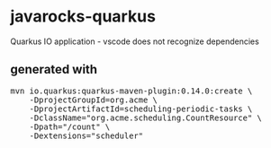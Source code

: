 # javarocks-quarkus
Quarkus IO application - vscode does not recognize dependencies

## generated with
<pre>
mvn io.quarkus:quarkus-maven-plugin:0.14.0:create \
    -DprojectGroupId=org.acme \
    -DprojectArtifactId=scheduling-periodic-tasks \
    -DclassName="org.acme.scheduling.CountResource" \
    -Dpath="/count" \
    -Dextensions="scheduler"
</pre>
